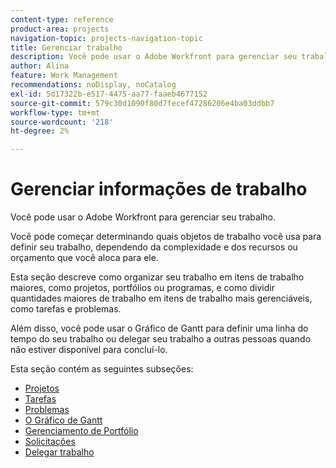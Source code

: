 ```yaml
---
content-type: reference
product-area: projects
navigation-topic: projects-navigation-topic
title: Gerenciar trabalho
description: Você pode usar o Adobe Workfront para gerenciar seu trabalho. Você pode começar determinando quais objetos de trabalho você usa para definir seu trabalho, dependendo da complexidade e dos recursos ou orçamento que você aloca para ele. Esta seção descreve como organizar seu trabalho em itens de trabalho maiores, como projetos, portfólios ou programas, e como dividir quantidades maiores de trabalho em itens de trabalho mais gerenciáveis, como tarefas e problemas. Além disso, você pode usar o Gráfico de Gantt para definir uma linha do tempo do seu trabalho ou delegar seu trabalho a outras pessoas quando não estiver disponível para concluí-lo.
author: Alina
feature: Work Management
recommendations: noDisplay, noCatalog
exl-id: 5d17322b-e517-4475-aa77-faaeb4677152
source-git-commit: 579c30d1090f80d7fecef47286206e4ba03ddbb7
workflow-type: tm+mt
source-wordcount: '218'
ht-degree: 2%

---
```


# Gerenciar informações de trabalho

Você pode usar o Adobe Workfront para gerenciar seu trabalho.

Você pode começar determinando quais objetos de trabalho você usa para definir seu trabalho, dependendo da complexidade e dos recursos ou orçamento que você aloca para ele.

Esta seção descreve como organizar seu trabalho em itens de trabalho maiores, como projetos, portfólios ou programas, e como dividir quantidades maiores de trabalho em itens de trabalho mais gerenciáveis, como tarefas e problemas.

Além disso, você pode usar o Gráfico de Gantt para definir uma linha do tempo do seu trabalho ou delegar seu trabalho a outras pessoas quando não estiver disponível para concluí-lo.

Esta seção contém as seguintes subseções:

* [Projetos](../manage-work/projects/projects-overview.md)
* [Tarefas](../manage-work/tasks/tasks-overview.md)
* [Problemas](../manage-work/issues/issues-overview.md)
* [O Gráfico de Gantt](../manage-work/gantt-chart/the-gantt-chart.md)
* [Gerenciamento de Portfólio](../manage-work/portfolios/portfolio-management-overview.md)
* [Solicitações](../manage-work/requests/requests-overview.md)
* [Delegar trabalho](../manage-work/delegate-work/delegate-work.md)

